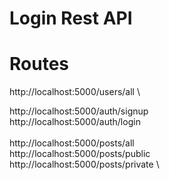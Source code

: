 # Login Rest API

# Routes

http://localhost:5000/users/all \

http://localhost:5000/auth/signup \
http://localhost:5000/auth/login \
\
http://localhost:5000/posts/all \
http://localhost:5000/posts/public \
http://localhost:5000/posts/private \

